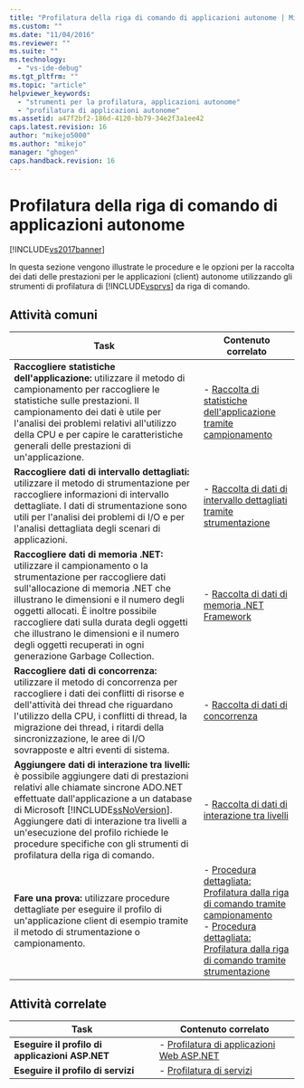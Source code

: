```yaml
---
title: "Profilatura della riga di comando di applicazioni autonome | Microsoft Docs"
ms.custom: ""
ms.date: "11/04/2016"
ms.reviewer: ""
ms.suite: ""
ms.technology: 
  - "vs-ide-debug"
ms.tgt_pltfrm: ""
ms.topic: "article"
helpviewer_keywords: 
  - "strumenti per la profilatura, applicazioni autonome"
  - "profilatura di applicazioni autonome"
ms.assetid: a47f2bf2-186d-4120-bb79-34e2f3a1ee42
caps.latest.revision: 16
author: "mikejo5000"
ms.author: "mikejo"
manager: "ghogen"
caps.handback.revision: 16
---
```

# Profilatura della riga di comando di applicazioni autonome
[!INCLUDE[vs2017banner](../code-quality/includes/vs2017banner.md)]

In questa sezione vengono illustrate le procedure e le opzioni per la raccolta dei dati delle prestazioni per le applicazioni \(client\) autonome utilizzando gli strumenti di profilatura di [!INCLUDE[vsprvs](../code-quality/includes/vsprvs_md.md)] da riga di comando.  
  
## Attività comuni  
  
|Task|Contenuto correlato|  
|----------|-------------------------|  
|**Raccogliere statistiche dell'applicazione:** utilizzare il metodo di campionamento per raccogliere le statistiche sulle prestazioni.  Il campionamento dei dati è utile per l'analisi dei problemi relativi all'utilizzo della CPU e per capire le caratteristiche generali delle prestazioni di un'applicazione.|-   [Raccolta di statistiche dell'applicazione tramite campionamento](../profiling/collecting-application-statistics-for-stand-alone-applications-by-using-the-profiler-command-line.md)|  
|**Raccogliere dati di intervallo dettagliati:** utilizzare il metodo di strumentazione per raccogliere informazioni di intervallo dettagliate.  I dati di strumentazione sono utili per l'analisi dei problemi di I\/O e per l'analisi dettagliata degli scenari di applicazioni.|-   [Raccolta di dati di intervallo dettagliati tramite strumentazione](../profiling/collecting-detailed-timing-data-for-a-stand-alone-application-by-using-the-profiler-command-line.md)|  
|**Raccogliere dati di memoria .NET:** utilizzare il campionamento o la strumentazione per raccogliere dati sull'allocazione di memoria .NET che illustrano le dimensioni e il numero degli oggetti allocati.  È inoltre possibile raccogliere dati sulla durata degli oggetti che illustrano le dimensioni e il numero degli oggetti recuperati in ogni generazione Garbage Collection.|-   [Raccolta di dati di memoria .NET Framework](../profiling/collecting-dotnet-framework-memory-data-for-stand-alone-applications-by-using-the-profiler-command-line.md)|  
|**Raccogliere dati di concorrenza:** utilizzare il metodo di concorrenza per raccogliere i dati dei conflitti di risorse e dell'attività dei thread che riguardano l'utilizzo della CPU, i conflitti di thread, la migrazione dei thread, i ritardi della sincronizzazione, le aree di I\/O sovrapposte e altri eventi di sistema.|-   [Raccolta di dati di concorrenza](../profiling/collecting-concurrency-data-for-stand-alone-applications-by-using-the-profiler-command-line.md)|  
|**Aggiungere dati di interazione tra livelli:** è possibile aggiungere dati di prestazioni relativi alle chiamate sincrone ADO.NET effettuate dall'applicazione a un database di Microsoft [!INCLUDE[ssNoVersion](../data-tools/includes/ssnoversion_md.md)].  Aggiungere dati di interazione tra livelli a un'esecuzione del profilo richiede le procedure specifiche con gli strumenti di profilatura della riga di comando.|-   [Raccolta di dati di interazione tra livelli](../profiling/adding-tier-interaction-data-from-the-command-line.md)|  
|**Fare una prova:**  utilizzare procedure dettagliate per eseguire il profilo di un'applicazione client di esempio tramite il metodo di strumentazione o campionamento.|-   [Procedura dettagliata: Profilatura dalla riga di comando tramite campionamento](../profiling/walkthrough-command-line-profiling-using-sampling.md)<br />-   [Procedura dettagliata: Profilatura dalla riga di comando tramite strumentazione](../profiling/walkthrough-command-line-profiling-using-instrumentation.md)|  
  
## Attività correlate  
  
|Task|Contenuto correlato|  
|----------|-------------------------|  
|**Eseguire il profilo di applicazioni ASP.NET**|-   [Profilatura di applicazioni Web ASP.NET](../profiling/command-line-profiling-of-aspnet-web-applications.md)|  
|**Eseguire il profilo di servizi**|-   [Profilatura di servizi](../profiling/command-line-profiling-of-services.md)|